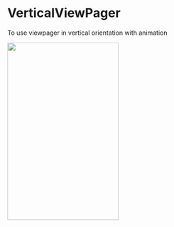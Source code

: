# VerticalViewPager
To use viewpager in vertical orientation with animation


[<img src="https://user-images.githubusercontent.com/37202284/52177608-56490500-27e9-11e9-8d81-3ee79fe79d1c.png" width="250" height="400">](https://drive.google.com/open?id=1ZVSHinQ-Hmt3hQJMc31UVKgYKI0QSMyo)
